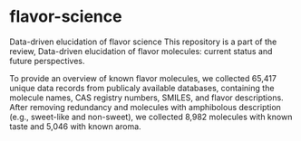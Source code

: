# flavor-science
Data-driven elucidation of flavor science
This repository is a part of the review, Data-driven elucidation of flavor molecules: current status and future perspectives.

To provide an overview of known flavor molecules, we collected 65,417 unique data records from publicaly available databases, containing the molecule names, CAS registry numbers, SMILES, and flavor descriptions. After removing redundancy and molecules with amphibolous description (e.g., sweet-like and non-sweet), we collected 8,982 molecules with known taste and 5,046 with known aroma.

